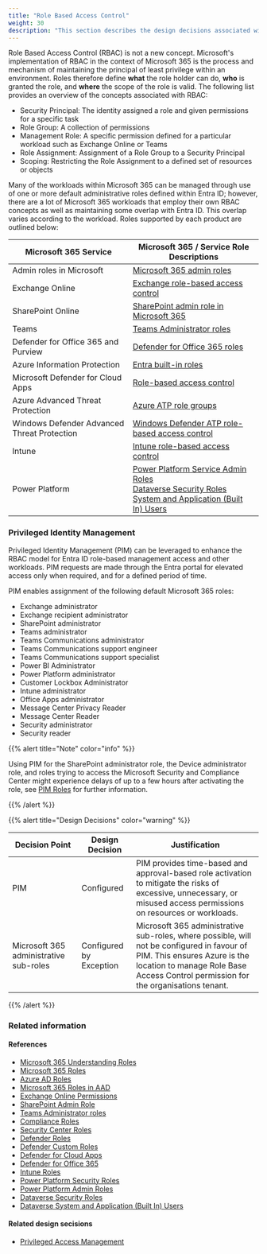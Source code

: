 ```yaml
---
title: "Role Based Access Control"
weight: 30
description: "This section describes the design decisions associated with Role Based Access Control within Microsoft 365 Services for system(s) built using ASD's Blueprint for Secure Cloud."
---
```


Role Based Access Control (RBAC) is not a new concept. Microsoft's implementation of RBAC in the context of Microsoft 365 is the process and mechanism of maintaining the principal of least privilege within an environment. Roles therefore define **what** the role holder can do, **who** is granted the role, and **where** the scope of the role is valid. The following list provides an overview of the concepts associated with RBAC:

* Security Principal: The identity assigned a role and given permissions for a specific task
* Role Group: A collection of permissions
* Management Role: A specific permission defined for a particular workload such as Exchange Online or Teams
* Role Assignment: Assignment of a Role Group to a Security Principal
* Scoping: Restricting the Role Assignment to a defined set of resources or objects 

Many of the workloads within Microsoft 365 can be managed through use of one or more default administrative roles defined within Entra ID; however, there are a lot of Microsoft 365 workloads that employ their own RBAC concepts as well as maintaining some overlap with Entra ID. This overlap varies according to the workload. Roles supported by each product are outlined below:

| Microsoft 365 Service                       | Microsoft 365 / Service Role Descriptions                                                                                                                                                                                                                                                                                                                                                        |
|---------------------------------------------|--------------------------------------------------------------------------------------------------------------------------------------------------------------------------------------------------------------------------------------------------------------------------------------------------------------------------------------------------------------------------------------------------|
| Admin roles in Microsoft                    | [Microsoft 365 admin roles](https://learn.microsoft.com/microsoft-365/admin/add-users/about-admin-roles?view=o365-worldwide#commonly-used-microsoft-365-admin-center-roles)                                                                                                                                                                                                                      |
| Exchange Online                             | [Exchange role-based access control](https://learn.microsoft.com/exchange/permissions-exo/permissions-exo)                                                                                                                                                                                                                                                                                       |
| SharePoint Online                           | [SharePoint admin role in Microsoft 365](https://learn.microsoft.com/sharepoint/sharepoint-admin-role)                                                                                                                                                                                                                                                                                           |
| Teams                                       | [Teams Administrator roles](https://learn.microsoft.com/MicrosoftTeams/using-admin-roles)                                                                                                                                                                                                                                                                                                        |
| Defender for Office 365 and Purview         | [Defender for Office 365 roles](https://learn.microsoft.com/microsoft-365/security/office-365-security/scc-permissions?view=o365-worldwide)                                                                                                                                                                                                                                                      |
| Azure Information Protection                | [Entra built-in roles](https://learn.microsoft.com/entra/identity/role-based-access-control/permissions-reference#azure-information-protection-administrator)                                                                                                                                                                                                                                 |
| Microsoft Defender for Cloud Apps           | [Role-based access control](https://learn.microsoft.com/defender-cloud-apps/manage-admins#office-365-and-azure-ad-roles-with-access-to-defender-for-cloud-apps)                                                                                                                                                                                                                                  |
| Azure Advanced Threat Protection            | [Azure ATP role groups](https://learn.microsoft.com/defender-for-identity/role-groups#types-of-defender-for-identity-security-groups)                                                                                                                                                                                                                                                            |
| Windows Defender Advanced Threat Protection | [Windows Defender ATP role-based access control](https://learn.microsoft.com/microsoft-365/security/defender-endpoint/rbac?view=o365-worldwide)                                                                                                                                                                                                                                                  |
| Intune                                      | [Intune role-based access control](https://learn.microsoft.com/mem/intune/fundamentals/role-based-access-control)                                                                                                                                                                                                                                                                                |
| Power Platform                              | [Power Platform Service Admin Roles](https://learn.microsoft.com/power-platform/admin/use-service-admin-role-manage-tenant#service-administrator-permission-matrix)</br>[Dataverse Security Roles](https://learn.microsoft.com/power-platform/admin/database-security)</br>[System and Application (Built In) Users](hhttps://learn.microsoft.com/power-platform/admin/system-application-users) |

### Privileged Identity Management

Privileged Identity Management (PIM) can be leveraged to enhance the RBAC model for Entra ID role-based management access and other workloads. PIM requests are made through the Entra portal for elevated access only when required, and for a defined period of time.

PIM enables assignment of the following default Microsoft 365 roles:

* Exchange administrator
* Exchange recipient administrator
* SharePoint administrator
* Teams administrator
* Teams Communications administrator
* Teams Communications support engineer
* Teams Communications support specialist
* Power BI Administrator
* Power Platform administrator
* Customer Lockbox Administrator
* Intune administrator
* Office Apps administrator
* Message Center Privacy Reader
* Message Center Reader
* Security administrator
* Security reader

{{% alert title="Note" color="info" %}}

Using PIM for the SharePoint administrator role, the Device administrator role, and roles trying to access the Microsoft Security and Compliance Center might experience delays of up to a few hours after activating the role, see [PIM Roles](https://learn.microsoft.com/entra/id-governance/privileged-identity-management/pim-roles) for further information.

{{% /alert %}}

{{% alert title="Design Decisions" color="warning" %}}

| Decision Point                         | Design Decision         | Justification                                                                                                                                                                                                   |
|----------------------------------------|-------------------------|-----------------------------------------------------------------------------------------------------------------------------------------------------------------------------------------------------------------|
| PIM                                    | Configured              | PIM provides time-based and approval-based role activation to mitigate the risks of excessive, unnecessary, or misused access permissions on resources or workloads.                                            |
| Microsoft 365 administrative sub-roles | Configured by Exception | Microsoft 365 administrative sub-roles, where possible, will not be configured in favour of PIM. This ensures Azure is the location to manage Role Base Access Control permission for the organisations tenant. |

{{% /alert %}}

### Related information

#### References

* [Microsoft 365 Understanding Roles](https://learn.microsoft.com/entra/identity/role-based-access-control/concept-understand-roles)
* [Microsoft 365 Roles](https://docs.microsoft.com/microsoft-365/admin/add-users/about-admin-roles)
* [Azure AD Roles](https://docs.microsoft.com/azure/active-directory/roles/permissions-reference)
* [Microsoft 365 Roles in AAD](https://docs.microsoft.com/azure/active-directory/roles/m365-workload-docs)
* [Exchange Online Permissions](https://docs.microsoft.com/exchange/permissions-exo/permissions-exo)
* [SharePoint Admin Role](https://docs.microsoft.com/sharepoint/sharepoint-admin-role)
* [Teams Administrator roles](https://docs.microsoft.com/MicrosoftTeams/using-admin-roles)
* [Compliance Roles](https://docs.microsoft.com/microsoft-365/security/office-365-security/permissions-in-the-security-and-compliance-center#role-groups-in-the-security--compliance-center)
* [Security Center Roles](https://docs.microsoft.com/microsoft-365/security/office-365-security/permissions-microsoft-365-security-center)
* [Defender Roles](https://docs.microsoft.com/microsoft-365/security/defender/m365d-permissions)
* [Defender Custom Roles](https://docs.microsoft.com/microsoft-365/security/defender/custom-roles)
* [Defender for Cloud Apps](https://docs.microsoft.com/defender-cloud-apps/manage-admins)
* [Defender for Office 365](https://docs.microsoft.com/microsoft-365/security/office-365-security/migrate-to-defender-for-office-365-onboard#rbac-roles)
* [Intune Roles](https://docs.microsoft.com/mem/intune/fundamentals/role-based-access-control)
* [Power Platform Security Roles](https://docs.microsoft.com/power-platform/admin/security-roles-privileges)
* [Power Platform Admin Roles](https://docs.microsoft.com/power-platform/admin/use-service-admin-role-manage-tenant)
* [Dataverse Security Roles](https://docs.microsoft.com/power-platform/admin/use-service-admin-role-manage-tenant)
* [Dataverse System and Application (Built In) Users](https://docs.microsoft.com/power-platform/admin/system-application-users)

#### Related design secisions

* [Privileged Access Management](../../identity/pim)
